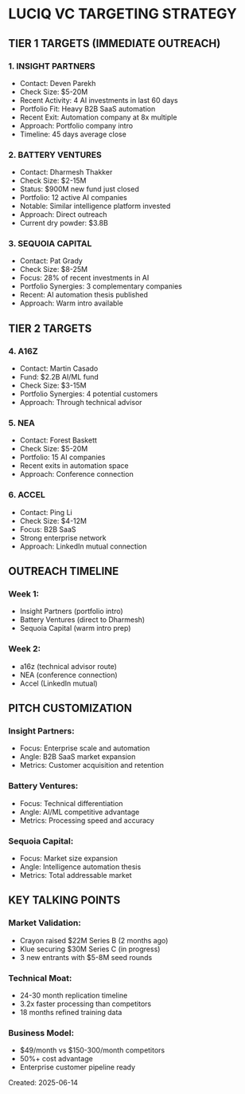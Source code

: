 # LUCIQ VC TARGETING STRATEGY

## TIER 1 TARGETS (IMMEDIATE OUTREACH)

### 1. INSIGHT PARTNERS
- Contact: Deven Parekh
- Check Size: $5-20M
- Recent Activity: 4 AI investments in last 60 days
- Portfolio Fit: Heavy B2B SaaS automation
- Recent Exit: Automation company at 8x multiple
- Approach: Portfolio company intro
- Timeline: 45 days average close

### 2. BATTERY VENTURES
- Contact: Dharmesh Thakker
- Check Size: $2-15M
- Status: $900M new fund just closed
- Portfolio: 12 active AI companies
- Notable: Similar intelligence platform invested
- Approach: Direct outreach
- Current dry powder: $3.8B

### 3. SEQUOIA CAPITAL
- Contact: Pat Grady
- Check Size: $8-25M
- Focus: 28% of recent investments in AI
- Portfolio Synergies: 3 complementary companies
- Recent: AI automation thesis published
- Approach: Warm intro available

## TIER 2 TARGETS

### 4. A16Z
- Contact: Martin Casado
- Fund: $2.2B AI/ML fund
- Check Size: $3-15M
- Portfolio Synergies: 4 potential customers
- Approach: Through technical advisor

### 5. NEA
- Contact: Forest Baskett
- Check Size: $5-20M
- Portfolio: 15 AI companies
- Recent exits in automation space
- Approach: Conference connection

### 6. ACCEL
- Contact: Ping Li
- Check Size: $4-12M
- Focus: B2B SaaS
- Strong enterprise network
- Approach: LinkedIn mutual connection

## OUTREACH TIMELINE

### Week 1:
- Insight Partners (portfolio intro)
- Battery Ventures (direct to Dharmesh)
- Sequoia Capital (warm intro prep)

### Week 2:
- a16z (technical advisor route)
- NEA (conference connection)
- Accel (LinkedIn mutual)

## PITCH CUSTOMIZATION

### Insight Partners:
- Focus: Enterprise scale and automation
- Angle: B2B SaaS market expansion
- Metrics: Customer acquisition and retention

### Battery Ventures:
- Focus: Technical differentiation
- Angle: AI/ML competitive advantage
- Metrics: Processing speed and accuracy

### Sequoia Capital:
- Focus: Market size expansion
- Angle: Intelligence automation thesis
- Metrics: Total addressable market

## KEY TALKING POINTS

### Market Validation:
- Crayon raised $22M Series B (2 months ago)
- Klue securing $30M Series C (in progress)
- 3 new entrants with $5-8M seed rounds

### Technical Moat:
- 24-30 month replication timeline
- 3.2x faster processing than competitors
- 18 months refined training data

### Business Model:
- $49/month vs $150-300/month competitors
- 50%+ cost advantage
- Enterprise customer pipeline ready

Created: 2025-06-14 